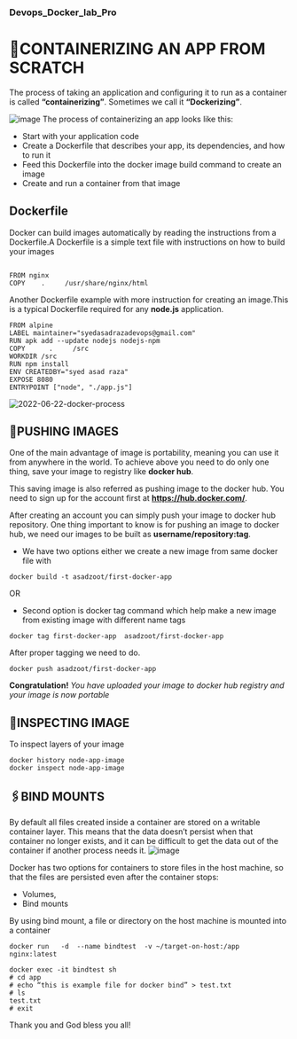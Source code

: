 ### Devops_Docker_lab_Pro
# 🚀CONTAINERIZING AN APP FROM SCRATCH
The process of taking an application and configuring it to run as a container is called **“containerizing”**. Sometimes we call it **“Dockerizing”**.

![image](https://user-images.githubusercontent.com/71556060/196003045-e9c2872b-b5fb-4230-b19f-7e4ee8fe2c62.png)
The process of containerizing an app looks like this:
  - Start with your application code
  - Create a Dockerfile that describes your app, its dependencies, and how to run it
  - Feed this Dockerfile into the docker image build command to create an image
  - Create and run a container from that image

## Dockerfile
Docker can build images automatically by reading the instructions from a Dockerfile.A Dockerfile is a simple text file with instructions on how to build your images
````

FROM nginx
COPY    .     /usr/share/nginx/html
````
Another Dockerfile example with more instruction for creating an image.This is a typical Dockerfile required for any **node.js** application.
````
FROM alpine
LABEL maintainer="syedasadrazadevops@gmail.com"
RUN apk add --update nodejs nodejs-npm
COPY      .     /src
WORKDIR /src
RUN npm install
ENV CREATEDBY="syed asad raza"
EXPOSE 8080
ENTRYPOINT ["node", "./app.js"]
````
![2022-06-22-docker-process](https://user-images.githubusercontent.com/71556060/197336100-a7aee270-e0a6-47de-aeaf-32a0955dc01a.png)

## 🎯PUSHING IMAGES
One of the main advantage of image is portability, meaning you can use it from anywhere in the world. To achieve above you need to do only one thing, save your image to registry like **docker hub**.

This saving image is also referred as pushing image to the docker hub. You need to sign up for the account first at **https://hub.docker.com/**.

After creating an account you can simply push your image to docker hub repository. One thing important to know is for pushing an image to docker hub, we need our images to be built as **username/repository:tag**.
  - We have two options either we create a new image from same docker file with 
  ````
  docker build -t asadzoot/first-docker-app
  ````
  OR 
  - Second option is docker tag command which help make a new image from existing image with different name tags
  ````
  docker tag first-docker-app  asadzoot/first-docker-app
  ````
After proper tagging we need to do.
````
docker push asadzoot/first-docker-app
````
**Congratulation!** _You have uploaded your image to docker hub registry and your image is now portable_

## 📢INSPECTING IMAGE
To inspect layers of your image
````
docker history node-app-image
docker inspect node-app-image
````
## 🖇️BIND MOUNTS

By default all files created inside a container are stored on a writable container layer. This means that the data doesn’t persist when that container no longer exists, and it can be difficult to get the data out of the container if another process needs it.
![image](https://user-images.githubusercontent.com/71556060/196003682-0d7a42e7-1972-4c6c-b244-513634937045.png)

Docker has two options for containers to store files in the host machine, so that the files are persisted even after the container stops: 
  - Volumes,
  - Bind mounts

By using bind mount, a file or directory on the host machine is mounted into a container
````
docker run   -d  --name bindtest  -v ~/target-on-host:/app  nginx:latest
````
````
docker exec -it bindtest sh
# cd app
# echo “this is example file for docker bind” > test.txt
# ls
test.txt
# exit
````


Thank you and God bless you all!




